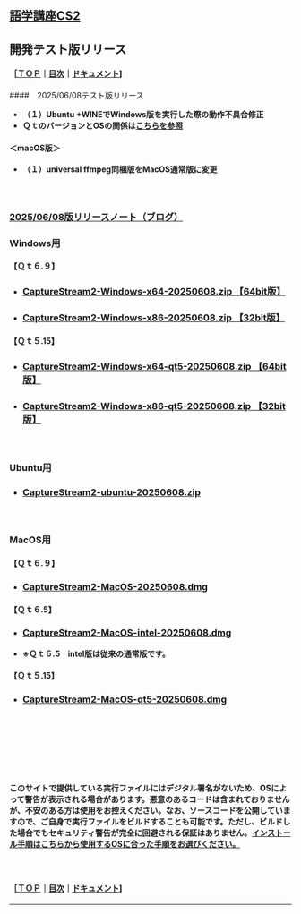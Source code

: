 ## [語学講座CS2](https://csreviser.github.io/CaptureStream2/) 
##  開発テスト版リリース　　
#### ［[ＴＯＰ](./)**｜**[目次](./#目次)**｜**[ドキュメント](./#ドキュメント-1)]

####　2025/06/08テスト版リリース
* **（１）Ubuntu +WINEでWindows版を実行した際の動作不具合修正**
* **ＱｔのバージョンとOSの関係は[こちらを参照](./Qt_vs_OS)**


#### ＜macOS版＞
* **（１）universal ffmpeg同梱版をMacOS通常版に変更**

#### 　　　　　
### [2025/06/08版リリースノート（ブログ）](https://csreviser.github.io/CS2-blog/2025/06/08/)
### Windows用
#### 【Ｑｔ６.９】
* ### **[CaptureStream2-Windows-x64-20250608.zip 【64bit版】](https://github.com/CSReviser/cs2-builder/releases/download/20250608/CaptureStream2-Windows-x64-20250608.zip)**
* ### **[CaptureStream2-Windows-x86-20250608.zip 【32bit版】](https://github.com/CSReviser/cs2-builder/releases/download/20250608/CaptureStream2-Windows-x86-20250608.zip)**
                   
#### 【Ｑｔ５.15】
* ### **[CaptureStream2-Windows-x64-qt5-20250608.zip 【64bit版】](https://github.com/CSReviser/cs2-builder/releases/download/20250608/CaptureStream2-Windows-x64-qt5-20250608.zip)**
* ### **[CaptureStream2-Windows-x86-qt5-20250608.zip 【32bit版】](https://github.com/CSReviser/cs2-builder/releases/download/20250608/CaptureStream2-Windows-x86-qt5-20250608.zipp)**
#### 　　　　　

### Ubuntu用
* ### **[CaptureStream2-ubuntu-20250608.zip](https://github.com/CSReviser/cs2-builder/releases/download/20250608/CaptureStream2-ubuntu-20250608.zip)**
#### 　　　　　


### MacOS用 
#### 【Ｑｔ６.９】
* ### **[CaptureStream2-MacOS-20250608.dmg](https://github.com/CSReviser/cs2-builder/releases/download/20250608/CaptureStream2-MacOS-20250608.dmg)**
#### 【Ｑｔ６.5】
* ### **[CaptureStream2-MacOS-intel-20250608.dmg](https://github.com/CSReviser/cs2-builder/releases/download/20250608/CaptureStream2-MacOS-intel-20250608.dmg)**
* **※Ｑｔ６.5　intel版は従来の通常版です。**
 
            
#### 【Ｑｔ５.15】
* ### **[CaptureStream2-MacOS-qt5-20250608.dmg](https://github.com/CSReviser/cs2-builder/releases/download/20250608/CaptureStream2-MacOS-qt5-20250608.dmg)**



#### 　　　　　
#### 　　　　　
#### 　　　　　
**このサイトで提供している実行ファイルにはデジタル署名がないため、OSによって警告が表示される場合があります。悪意のあるコードは含まれておりませんが、不安のある方は使用をお控えください。なお、ソースコードを公開していますので、ご自身で実行ファイルをビルドすることも可能です。ただし、ビルドした場合でもセキュリティ警告が完全に回避される保証はありません。[インストール手順はこちらから使用するOSに合った手順をお選びください。](./install)**      

#### 　　　　　
#### ［[ＴＯＰ](./)**｜**[目次](./#目次)**｜**[ドキュメント](./#ドキュメント-1)] 

*** 
 <link rel="shortcut icon" type="image/x-icon" href="https://avatars.githubusercontent.com/u/46049273?v=4">
 <meta name="twitter:image:src" content="https://avatars.githubusercontent.com/u/46049273?v=4">
